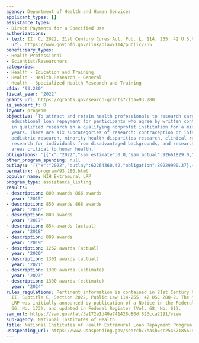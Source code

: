 ```yaml
---
agency: Department of Health and Human Services
applicant_types: []
assistance_types:
- Direct Payments for a Specified Use
authorizations:
- text: II, C, 2022, 21st Century Cures Act. Pub. L. 114, 255. 42 U.S.C. &sect; 288-2.
  url: https://www.govinfo.gov/link/plaw/114/public/255
beneficiary_types:
- Health Professional
- Scientist/Researchers
categories:
- Health - Education and Training
- Health - Health Research - General
- Health - Specialized Health Research and Training
cfda: '93.280'
fiscal_year: '2022'
grants_url: https://grants.gov/search-grants?cfda=93.280
is_subpart_f: 0
layout: program
objective: 'To attract and retain health professionals to research careers by offering
  educational loan repayment for participants who agree by written contract to engage
  in qualified research in a qualifying nonprofit institution for a minimum of two
  years. There are six subcategories of research: contraception or infertility research,
  pediatric research, minority health disparities research, clinical research, clinical
  research for individuals from disadvantaged backgrounds, and research in emerging
  areas critical to human health.'
obligations: '[{"x":"2022","sam_estimate":0.0,"sam_actual":92661829.0,"usa_spending_actual":80229990.37},{"x":"2023","sam_estimate":90000000.0,"sam_actual":0.0,"usa_spending_actual":80052794.38},{"x":"2024","sam_estimate":90000000.0,"sam_actual":0.0,"usa_spending_actual":75061378.65}]'
other_program_spending: null
outlays: '[{"x":"2022","outlay":62264360.42,"obligation":80229990.37},{"x":"2023","outlay":72743471.37,"obligation":80052794.38},{"x":"2024","outlay":5380306.97,"obligation":75061378.65}]'
permalink: /program/93.280.html
popular_name: NIH Extramural LRP
program_type: assistance_listing
results:
- description: 800 awards 866 awards
  year: '2015'
- description: 850 awards 868 awards
  year: '2016'
- description: 808 awards
  year: '2017'
- description: 854 awards (actual)
  year: '2018'
- description: 899 awards
  year: '2019'
- description: 1262 awards (actual)
  year: '2020'
- description: 1301 awards (actual)
  year: '2021'
- description: 1300 awards (estimate)
  year: '2023'
- description: 1300 awards (estimate)
  year: '2024'
rules_regulations: Pertinent information is contained in 21st Century Cures Act, Title
  II, Subtitle C, Section 2022, Public Law 114-255, 42 USC 288-2. The NIH Extramural
  LRP was initially announced by publication of a Notice in the Federal Register (Vol.
  66, No. 173), and updated in Federal Register (Vol. 68, No. 61).
sam_url: https://sam.gov/fal/3a172e1d40a741428d80df823cca2291/view
sub-agency: National Institutes of Health
title: National Institutes of Health Extramural Loan Repayment Program
usaspending_url: https://www.usaspending.gov/search/?hash=cc2545718562d54674502fed9b68998a
---
```

